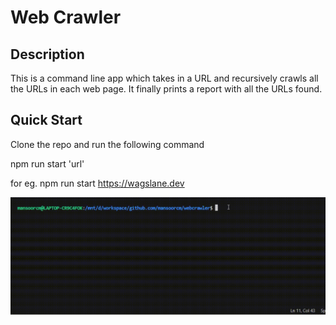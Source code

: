 # Web Crawler

## Description

This is a command line app which takes in a URL and recursively crawls all the URLs in each web page. It finally prints a report with all the URLs found.

## Quick Start

Clone the repo and run the following command

npm run start 'url'

for eg. npm run start https://wagslane.dev

![](https://github.com/MansoorCM/web-crawler/blob/34c217fa0e26b23c34c92a84e3ca99018bfa412b/demo.gif)
